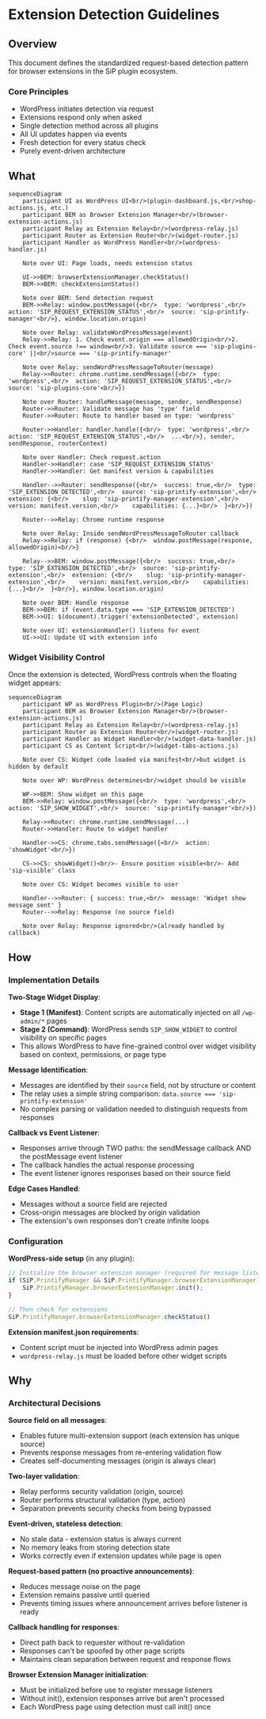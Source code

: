 # Extension Detection Guidelines

## Overview

This document defines the standardized request-based detection pattern for browser extensions in the SiP plugin ecosystem.

### Core Principles
- WordPress initiates detection via request
- Extensions respond only when asked
- Single detection method across all plugins
- All UI updates happen via events
- Fresh detection for every status check
- Purely event-driven architecture

## What

```mermaid
sequenceDiagram
    participant UI as WordPress UI<br/>(plugin-dashboard.js,<br/>shop-actions.js, etc.)
    participant BEM as Browser Extension Manager<br/>(browser-extension-actions.js)
    participant Relay as Extension Relay<br/>(wordpress-relay.js)
    participant Router as Extension Router<br/>(widget-router.js)
    participant Handler as WordPress Handler<br/>(wordpress-handler.js)
    
    Note over UI: Page loads, needs extension status
    
    UI->>BEM: browserExtensionManager.checkStatus()
    BEM->>BEM: checkExtensionStatus()
    
    Note over BEM: Send detection request
    BEM->>Relay: window.postMessage({<br/>  type: 'wordpress',<br/>  action: 'SIP_REQUEST_EXTENSION_STATUS',<br/>  source: 'sip-printify-manager'<br/>}, window.location.origin)
    
    Note over Relay: validateWordPressMessage(event)
    Relay->>Relay: 1. Check event.origin === allowedOrigin<br/>2. Check event.source !== window<br/>3. Validate source === 'sip-plugins-core' ||<br/>source === 'sip-printify-manager'
    
    Note over Relay: sendWordPressMessageToRouter(message)
    Relay->>Router: chrome.runtime.sendMessage({<br/>  type: 'wordpress',<br/>  action: 'SIP_REQUEST_EXTENSION_STATUS',<br/>  source: 'sip-plugins-core'<br/>})
    
    Note over Router: handleMessage(message, sender, sendResponse)
    Router->>Router: Validate message has 'type' field
    Router->>Router: Route to handler based on type: 'wordpress'
    
    Router->>Handler: handler.handle({<br/>  type: 'wordpress',<br/>  action: 'SIP_REQUEST_EXTENSION_STATUS',<br/>  ...<br/>}, sender, sendResponse, routerContext)
    
    Note over Handler: Check request.action
    Handler->>Handler: case 'SIP_REQUEST_EXTENSION_STATUS'
    Handler->>Handler: Get manifest version & capabilities
    
    Handler-->>Router: sendResponse({<br/>  success: true,<br/>  type: 'SIP_EXTENSION_DETECTED',<br/>  source: 'sip-printify-extension',<br/>  extension: {<br/>    slug: 'sip-printify-manager-extension',<br/>    version: manifest.version,<br/>    capabilities: {...}<br/>  }<br/>})
    
    Router-->>Relay: Chrome runtime response
    
    Note over Relay: Inside sendWordPressMessageToRouter callback
    Relay->>Relay: if (response) {<br/>  window.postMessage(response, allowedOrigin)<br/>}
    
    Relay-->>BEM: window.postMessage({<br/>  success: true,<br/>  type: 'SIP_EXTENSION_DETECTED',<br/>  source: 'sip-printify-extension',<br/>  extension: {<br/>    slug: 'sip-printify-manager-extension',<br/>    version: manifest.version,<br/>    capabilities: {...}<br/>  }<br/>}, window.location.origin)
    
    Note over BEM: Handle response
    BEM->>BEM: if (event.data.type === 'SIP_EXTENSION_DETECTED')
    BEM->>UI: $(document).trigger('extensionDetected', extension)
    
    Note over UI: extensionHandler() listens for event
    UI->>UI: Update UI with extension info
```

### Widget Visibility Control

Once the extension is detected, WordPress controls when the floating widget appears:

```mermaid
sequenceDiagram
    participant WP as WordPress Plugin<br/>(Page Logic)
    participant BEM as Browser Extension Manager<br/>(browser-extension-actions.js)
    participant Relay as Extension Relay<br/>(wordpress-relay.js)
    participant Router as Extension Router<br/>(widget-router.js)
    participant Handler as Widget Handler<br/>(widget-data-handler.js)
    participant CS as Content Script<br/>(widget-tabs-actions.js)
    
    Note over CS: Widget code loaded via manifest<br/>but widget is hidden by default
    
    Note over WP: WordPress determines<br/>widget should be visible
    
    WP->>BEM: Show widget on this page
    BEM->>Relay: window.postMessage({<br/>  type: 'wordpress',<br/>  action: 'SIP_SHOW_WIDGET',<br/>  source: 'sip-printify-manager'<br/>})
    
    Relay->>Router: chrome.runtime.sendMessage(...)
    Router->>Handler: Route to widget handler
    
    Handler->>CS: chrome.tabs.sendMessage({<br/>  action: 'showWidget'<br/>})
    
    CS->>CS: showWidget()<br/>- Ensure position visible<br/>- Add 'sip-visible' class
    
    Note over CS: Widget becomes visible to user
    
    Handler-->>Router: { success: true,<br/>  message: 'Widget show message sent' }
    Router-->>Relay: Response (no source field)
    
    Note over Relay: Response ignored<br/>(already handled by callback)
```

## How

### Implementation Details

**Two-Stage Widget Display**:
- **Stage 1 (Manifest)**: Content scripts are automatically injected on all `/wp-admin/*` pages
- **Stage 2 (Command)**: WordPress sends `SIP_SHOW_WIDGET` to control visibility on specific pages
- This allows WordPress to have fine-grained control over widget visibility based on context, permissions, or page type

**Message Identification**:
- Messages are identified by their `source` field, not by structure or content
- The relay uses a simple string comparison: `data.source === 'sip-printify-extension'`
- No complex parsing or validation needed to distinguish requests from responses

**Callback vs Event Listener**:
- Responses arrive through TWO paths: the sendMessage callback AND the postMessage event listener
- The callback handles the actual response processing
- The event listener ignores responses based on their source field

**Edge Cases Handled**:
- Messages without a source field are rejected
- Cross-origin messages are blocked by origin validation
- The extension's own responses don't create infinite loops

### Configuration

**WordPress-side setup** (in any plugin):
```javascript
// Initialize the browser extension manager (required for message listener)
if (SiP.PrintifyManager && SiP.PrintifyManager.browserExtensionManager) {
    SiP.PrintifyManager.browserExtensionManager.init();
}

// Then check for extensions
SiP.PrintifyManager.browserExtensionManager.checkStatus()
```

**Extension manifest.json requirements**:
- Content script must be injected into WordPress admin pages
- `wordpress-relay.js` must be loaded before other widget scripts

## Why

### Architectural Decisions

**Source field on all messages**: 
- Enables future multi-extension support (each extension has unique source)
- Prevents response messages from re-entering validation flow
- Creates self-documenting messages (origin is always clear)

**Two-layer validation**:
- Relay performs security validation (origin, source)
- Router performs structural validation (type, action)
- Separation prevents security checks from being bypassed

**Event-driven, stateless detection**:
- No stale data - extension status is always current
- No memory leaks from storing detection state
- Works correctly even if extension updates while page is open

**Request-based pattern (no proactive announcements)**:
- Reduces message noise on the page
- Extension remains passive until queried
- Prevents timing issues where announcement arrives before listener is ready

**Callback handling for responses**:
- Direct path back to requester without re-validation
- Responses can't be spoofed by other page scripts
- Maintains clean separation between request and response flows

**Browser Extension Manager initialization**:
- Must be initialized before use to register message listeners
- Without init(), extension responses arrive but aren't processed
- Each WordPress page using detection must call init() once